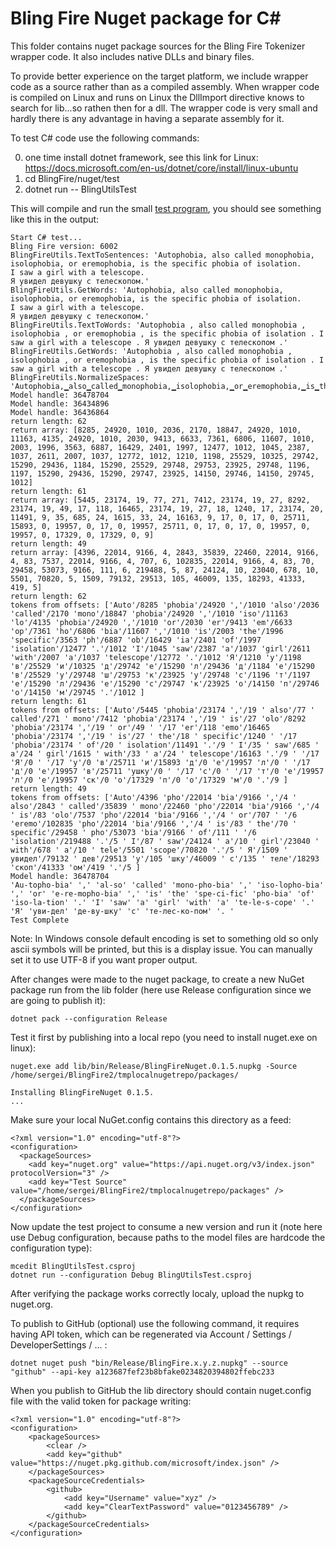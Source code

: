 # Bling Fire Nuget package for C#

This folder contains nuget package sources for the Bling Fire Tokenizer wrapper code. It also includes native DLLs and binary files.

To provide better experience on the target platform, we include wrapper code as a source rather than as a compiled assembly. When wrapper code is compiled on Linux and runs on Linux the DllImport directive knows to search for lib...so rathen then for a dll. The wrapper code is very small and hardly there is any advantage in having a separate assembly for it.

To test C# code use the following commands:

0. one time install dotnet framework, see this link for Linux: https://docs.microsoft.com/en-us/dotnet/core/install/linux-ubuntu
1. cd BlingFire/nuget/test
2. dotnet run -- BlingUtilsTest


This will compile and run the small [test program](https://github.com/microsoft/BlingFire/blob/master/nuget/test/Program.cs), you should see something like this in the output:
```
Start C# test...
Bling Fire version: 6002
BlingFireUtils.TextToSentences: 'Autophobia, also called monophobia, isolophobia, or eremophobia, is the specific phobia of isolation.
I saw a girl with a telescope.
Я увидел девушку с телескопом.'
BlingFireUtils.GetWords: 'Autophobia, also called monophobia, isolophobia, or eremophobia, is the specific phobia of isolation.
I saw a girl with a telescope.
Я увидел девушку с телескопом.'
BlingFireUtils.TextToWords: 'Autophobia , also called monophobia , isolophobia , or eremophobia , is the specific phobia of isolation . I saw a girl with a telescope . Я увидел девушку с телескопом .'
BlingFireUtils.GetWords: 'Autophobia , also called monophobia , isolophobia , or eremophobia , is the specific phobia of isolation . I saw a girl with a telescope . Я увидел девушку с телескопом .'
BlingFireUtils.NormalizeSpaces: 'Autophobia,▁also▁called▁monophobia,▁isolophobia,▁or▁eremophobia,▁is▁the▁specific▁phobia▁of▁isolation.▁I▁saw▁a▁girl▁with▁a▁telescope.▁Я▁увидел▁девушку▁с▁телескопом.'
Model handle: 36478704
Model handle: 36434896
Model handle: 36436864
return length: 62
return array: [8285, 24920, 1010, 2036, 2170, 18847, 24920, 1010, 11163, 4135, 24920, 1010, 2030, 9413, 6633, 7361, 6806, 11607, 1010, 2003, 1996, 3563, 6887, 16429, 2401, 1997, 12477, 1012, 1045, 2387, 1037, 2611, 2007, 1037, 12772, 1012, 1210, 1198, 25529, 10325, 29742, 15290, 29436, 1184, 15290, 25529, 29748, 29753, 23925, 29748, 1196, 1197, 15290, 29436, 15290, 29747, 23925, 14150, 29746, 14150, 29745, 1012]
return length: 61
return array: [5445, 23174, 19, 77, 271, 7412, 23174, 19, 27, 8292, 23174, 19, 49, 17, 118, 16465, 23174, 19, 27, 18, 1240, 17, 23174, 20, 11491, 9, 35, 685, 24, 1615, 33, 24, 16163, 9, 17, 0, 17, 0, 25711, 15893, 0, 19957, 0, 17, 0, 19957, 25711, 0, 17, 0, 17, 0, 19957, 0, 19957, 0, 17329, 0, 17329, 0, 9]
return length: 49
return array: [4396, 22014, 9166, 4, 2843, 35839, 22460, 22014, 9166, 4, 83, 7537, 22014, 9166, 4, 707, 6, 102835, 22014, 9166, 4, 83, 70, 29458, 53073, 9166, 111, 6, 219488, 5, 87, 24124, 10, 23040, 678, 10, 5501, 70820, 5, 1509, 79132, 29513, 105, 46009, 135, 18293, 41333, 419, 5]
return length: 62
tokens from offsets: ['Auto'/8285 'phobia'/24920 ','/1010 'also'/2036 'called'/2170 'mono'/18847 'phobia'/24920 ','/1010 'iso'/11163 'lo'/4135 'phobia'/24920 ','/1010 'or'/2030 'er'/9413 'em'/6633 'op'/7361 'ho'/6806 'bia'/11607 ','/1010 'is'/2003 'the'/1996 'specific'/3563 'ph'/6887 'ob'/16429 'ia'/2401 'of'/1997 'isolation'/12477 '.'/1012 'I'/1045 'saw'/2387 'a'/1037 'girl'/2611 'with'/2007 'a'/1037 'telescope'/12772 '.'/1012 'Я'/1210 'у'/1198 'в'/25529 'и'/10325 'д'/29742 'е'/15290 'л'/29436 'д'/1184 'е'/15290 'в'/25529 'у'/29748 'ш'/29753 'к'/23925 'у'/29748 'с'/1196 'т'/1197 'е'/15290 'л'/29436 'е'/15290 'с'/29747 'к'/23925 'о'/14150 'п'/29746 'о'/14150 'м'/29745 '.'/1012 ]
return length: 61
tokens from offsets: ['Auto'/5445 'phobia'/23174 ','/19 ' also'/77 ' called'/271 ' mono'/7412 'phobia'/23174 ','/19 ' is'/27 'olo'/8292 'phobia'/23174 ','/19 ' or'/49 ' '/17 'er'/118 'emo'/16465 'phobia'/23174 ','/19 ' is'/27 ' the'/18 ' specific'/1240 ' '/17 'phobia'/23174 ' of'/20 ' isolation'/11491 '.'/9 ' I'/35 ' saw'/685 ' a'/24 ' girl'/1615 ' with'/33 ' a'/24 ' telescope'/16163 '.'/9 ' '/17 'Я'/0 ' '/17 'у'/0 'в'/25711 'и'/15893 'д'/0 'е'/19957 'л'/0 ' '/17 'д'/0 'е'/19957 'в'/25711 'ушку'/0 ' '/17 'с'/0 ' '/17 'т'/0 'е'/19957 'л'/0 'е'/19957 'ск'/0 'о'/17329 'п'/0 'о'/17329 'м'/0 '.'/9 ]
return length: 49
tokens from offsets: ['Auto'/4396 'pho'/22014 'bia'/9166 ','/4 ' also'/2843 ' called'/35839 ' mono'/22460 'pho'/22014 'bia'/9166 ','/4 ' is'/83 'olo'/7537 'pho'/22014 'bia'/9166 ','/4 ' or'/707 ' '/6 'eremo'/102835 'pho'/22014 'bia'/9166 ','/4 ' is'/83 ' the'/70 ' specific'/29458 ' pho'/53073 'bia'/9166 ' of'/111 ' '/6 'isolation'/219488 '.'/5 ' I'/87 ' saw'/24124 ' a'/10 ' girl'/23040 ' with'/678 ' a'/10 ' tele'/5501 'scope'/70820 '.'/5 ' Я'/1509 ' увидел'/79132 ' дев'/29513 'у'/105 'шку'/46009 ' с'/135 ' теле'/18293 'скоп'/41333 'ом'/419 '.'/5 ]
Model handle: 36478704
'Au-topho-bia' ',' 'al-so' 'called' 'mono-pho-bia' ',' 'iso-lopho-bia' ',' 'or' 'e-re-mopho-bia' ',' 'is' 'the' 'spe-ci-fic' 'pho-bia' 'of' 'iso-la-tion' '.' 'I' 'saw' 'a' 'girl' 'with' 'a' 'te-le-s-cope' '.' 'Я' 'уви-дел' 'де-ву-шку' 'с' 'те-лес-ко-пом' '. ' 
Test Complete
```
Note: In Windows console default encoding is set to something old so only ascii symbols will be printed, but this is a display issue. You can manually set it to use UTF-8 if you want proper output.

After changes were made to the nuget package, to create a new NuGet package run from the lib folder (here use Release configuration since we are going to publish it):
```
dotnet pack --configuration Release
```


Test it first by publishing into a local repo (you need to install nuget.exe on linux):
```
nuget.exe add lib/bin/Release/BlingFireNuget.0.1.5.nupkg -Source /home/sergei/BlingFire2/tmplocalnugetrepo/packages/

Installing BlingFireNuget 0.1.5.
...

```

Make sure your local NuGet.config contains this directory as a feed:
```
<?xml version="1.0" encoding="utf-8"?>
<configuration>
  <packageSources>
    <add key="nuget.org" value="https://api.nuget.org/v3/index.json" protocolVersion="3" />
    <add key="Test Source" value="/home/sergei/BlingFire2/tmplocalnugetrepo/packages" />
  </packageSources>
</configuration>
```

Now update the test project to consume a new version and run it (note here use Debug configuration, because paths to the model files are hardcode the configuration type):
```
mcedit BlingUtilsTest.csproj
dotnet run --configuration Debug BlingUtilsTest.csproj
```


After verifying the package works correctly localy, upload the nupkg to nuget.org.

To publish to GitHub (optional) use the following command, it requires having API token, which can be regenerated via Account / Settings / DeveloperSettings / ... :
```
dotnet nuget push "bin/Release/BlingFire.x.y.z.nupkg" --source "github" --api-key a123687fef23b8bfake0234820394802ffebc233
```


When you publish to GitHub the lib directory should contain nuget.config file with the valid token for package writing:
```
<?xml version="1.0" encoding="utf-8"?>
<configuration>
    <packageSources>
        <clear />
        <add key="github" value="https://nuget.pkg.github.com/microsoft/index.json" />
    </packageSources>
    <packageSourceCredentials>
        <github>
            <add key="Username" value="xyz" />
            <add key="ClearTextPassword" value="0123456789" />
        </github>
    </packageSourceCredentials>
</configuration>
```
